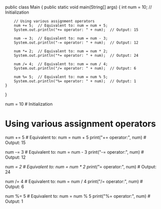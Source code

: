 public class Main {
    public static void main(String[] args) {
        int num = 10;  // Initialization

        // Using various assignment operators
        num += 5;  // Equivalent to: num = num + 5;
        System.out.println("+= operator: " + num);  // Output: 15

        num -= 3;  // Equivalent to: num = num - 3;
        System.out.println("-= operator: " + num);  // Output: 12

        num *= 2;  // Equivalent to: num = num * 2;
        System.out.println("*= operator: " + num);  // Output: 24

        num /= 4;  // Equivalent to: num = num / 4;
        System.out.println("/= operator: " + num);  // Output: 6

        num %= 5;  // Equivalent to: num = num % 5;
        System.out.println("%= operator: " + num);  // Output: 1
    }
}

num = 10  # Initialization

# Using various assignment operators
num += 5  # Equivalent to: num = num + 5
print("+= operator:", num)  # Output: 15

num -= 3  # Equivalent to: num = num - 3
print("-= operator:", num)  # Output: 12

num *= 2  # Equivalent to: num = num * 2
print("*= operator:", num)  # Output: 24

num /= 4  # Equivalent to: num = num / 4
print("/= operator:", num)  # Output: 6

num %= 5  # Equivalent to: num = num % 5
print("%= operator:", num)  # Output: 1